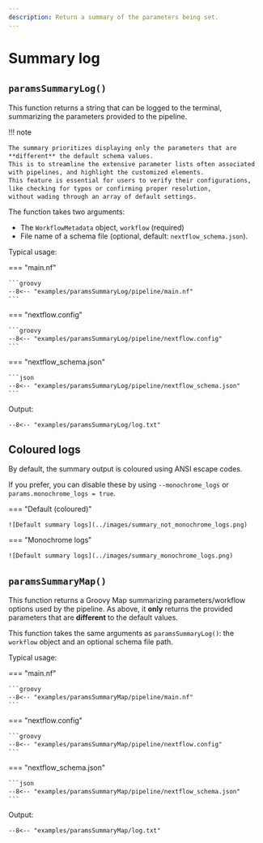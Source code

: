 ```yaml
---
description: Return a summary of the parameters being set.
---
```


# Summary log

## `paramsSummaryLog()`

This function returns a string that can be logged to the terminal, summarizing the parameters provided to the pipeline.

!!! note

    The summary prioritizes displaying only the parameters that are **different** the default schema values.
    This is to streamline the extensive parameter lists often associated with pipelines, and highlight the customized elements.
    This feature is essential for users to verify their configurations, like checking for typos or confirming proper resolution,
    without wading through an array of default settings.

The function takes two arguments:

- The `WorkflowMetadata` object, `workflow` (required)
- File name of a schema file (optional, default: `nextflow_schema.json`).

Typical usage:

=== "main.nf"

    ```groovy
    --8<-- "examples/paramsSummaryLog/pipeline/main.nf"
    ```

=== "nextflow.config"

    ```groovy
    --8<-- "examples/paramsSummaryLog/pipeline/nextflow.config"
    ```

=== "nextflow_schema.json"

    ```json
    --8<-- "examples/paramsSummaryLog/pipeline/nextflow_schema.json"
    ```

Output:

```
--8<-- "examples/paramsSummaryLog/log.txt"
```

## Coloured logs

By default, the summary output is coloured using ANSI escape codes.

If you prefer, you can disable these by using `--monochrome_logs` or `params.monochrome_logs = true`.

=== "Default (coloured)"

    ![Default summary logs](../images/summary_not_monochrome_logs.png)

=== "Monochrome logs"

    ![Default summary logs](../images/summary_monochrome_logs.png)

## `paramsSummaryMap()`

This function returns a Groovy Map summarizing parameters/workflow options used by the pipeline.
As above, it **only** returns the provided parameters that are **different** to the default values.

This function takes the same arguments as `paramsSummaryLog()`: the `workflow` object and an optional schema file path.

Typical usage:

=== "main.nf"

    ```groovy
    --8<-- "examples/paramsSummaryMap/pipeline/main.nf"
    ```

=== "nextflow.config"

    ```groovy
    --8<-- "examples/paramsSummaryMap/pipeline/nextflow.config"
    ```

=== "nextflow_schema.json"

    ```json
    --8<-- "examples/paramsSummaryMap/pipeline/nextflow_schema.json"
    ```

Output:

```
--8<-- "examples/paramsSummaryMap/log.txt"
```
